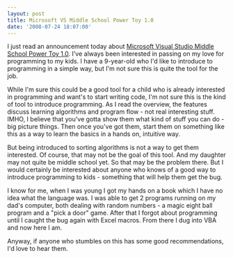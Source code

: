 ```yaml
---
layout: post
title: Microsoft VS Middle School Power Toy 1.0
date: '2008-07-24 18:07:00'
---
```


I just read an announcement today about [Microsoft Visual Studio Middle School Power Toy 1.0](http://www.microsoft.com/downloads/details.aspx?FamilyID=970cb44c-154e-4632-8653-0f4c968945b3&displaylang=en). I've always been interested in passing on my love for programming to my kids. I have a 9-year-old who I'd like to introduce to programming in a simple way, but I'm not sure this is quite the tool for the job.

While I'm sure this could be a good tool for a child who is already interested in programming and want's to start writing code, I'm not sure this is the kind of tool to introduce programming. As I read the overview, the features discuss learning algorithms and program flow - not real interesting stuff. IMHO, I believe that you've gotta show them what kind of stuff you can do - big picture things. Then once you've got them, start them on something like this as a way to learn the basics in a hands on, intuitive way.

But being introduced to sorting algorithms is not a way to get them interested. Of course, that may not be the goal of this tool. And my daughter may not quite be middle school yet. So that may be the problem there. But I would certainly be interested about anyone who knows of a good way to introduce programming to kids - something that will help them get the bug.

I know for me, when I was young I got my hands on a book which I have no idea what the language was. I was able to get 2 programs running on my dad's computer, both dealing with random numbers - a magic eight ball program and a "pick a door" game. After that I forgot about programming until I caught the bug again with Excel macros. From there I dug into VBA and now here I am.

Anyway, if anyone who stumbles on this has some good recommendations, I'd love to hear them.
